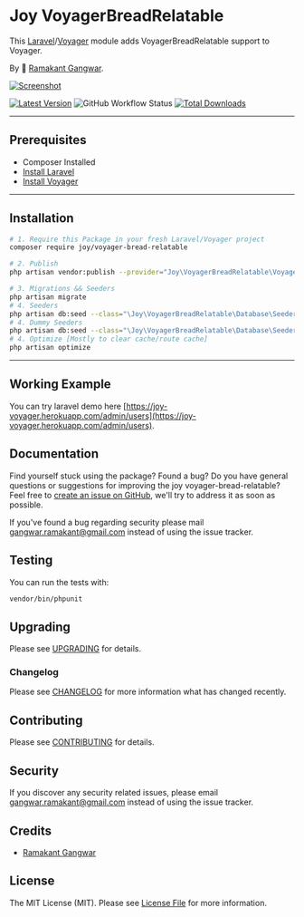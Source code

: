 # Joy VoyagerBreadRelatable

This [Laravel](https://laravel.com/)/[Voyager](https://voyager.devdojo.com/) module adds VoyagerBreadRelatable support to Voyager.

By 🐼 [Ramakant Gangwar](https://github.com/rxcod9).

[![Screenshot](https://raw.githubusercontent.com/rxcod9/joy-voyager-bread-relatable/main/cover.jpg)](https://joy-voyager.herokuapp.com/)

[![Latest Version](https://img.shields.io/github/v/release/rxcod9/joy-voyager-bread-relatable?style=flat-square)](https://github.com/rxcod9/joy-voyager-bread-relatable/releases)
![GitHub Workflow Status](https://img.shields.io/github/workflow/status/rxcod9/joy-voyager-bread-relatable/run-tests?label=tests)
[![Total Downloads](https://img.shields.io/packagist/dt/joy/voyager-bread-relatable.svg?style=flat-square)](https://packagist.org/packages/joy/voyager-bread-relatable)

---

## Prerequisites

*   Composer Installed
*   [Install Laravel](https://laravel.com/docs/installation)
*   [Install Voyager](https://github.com/the-control-group/voyager)

---

## Installation

```bash
# 1. Require this Package in your fresh Laravel/Voyager project
composer require joy/voyager-bread-relatable

# 2. Publish
php artisan vendor:publish --provider="Joy\VoyagerBreadRelatable\VoyagerBreadRelatableServiceProvider" --force

# 3. Migrations && Seeders
php artisan migrate
# 4. Seeders
php artisan db:seed --class="\Joy\VoyagerBreadRelatable\Database\Seeders\VoyagerDatabaseSeeder" --force
# 4. Dummy Seeders
php artisan db:seed --class="\Joy\VoyagerBreadRelatable\Database\Seeders\VoyagerDummyDatabaseSeeder" --force
# 4. Optimize [Mostly to clear cache/route cache]
php artisan optimize
```

---


## Working Example

You can try laravel demo here [https://joy-voyager.herokuapp.com/admin/users](https://joy-voyager.herokuapp.com/admin/users).

## Documentation

Find yourself stuck using the package? Found a bug? Do you have general questions or suggestions for improving the joy voyager-bread-relatable? Feel free to [create an issue on GitHub](https://github.com/rxcod9/joy-voyager-bread-relatable/issues), we'll try to address it as soon as possible.

If you've found a bug regarding security please mail [gangwar.ramakant@gmail.com](mailto:gangwar.ramakant@gmail.com) instead of using the issue tracker.

## Testing

You can run the tests with:

```bash
vendor/bin/phpunit
```

## Upgrading

Please see [UPGRADING](UPGRADING.md) for details.

### Changelog

Please see [CHANGELOG](CHANGELOG.md) for more information what has changed recently.

## Contributing

Please see [CONTRIBUTING](CONTRIBUTING.md) for details.

## Security

If you discover any security related issues, please email [gangwar.ramakant@gmail.com](mailto:gangwar.ramakant@gmail.com) instead of using the issue tracker.

## Credits

- [Ramakant Gangwar](https://github.com/rxcod9)

## License

The MIT License (MIT). Please see [License File](LICENSE.md) for more information.
